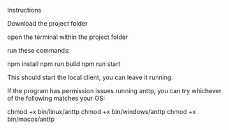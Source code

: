 Instructions

Download the project folder

open the terminal within the project folder

run these commands:

npm install 
npm run build 
npm run start

This should start the local client, you can leave it running. 

If the program has permission issues running anttp, you can try whichever of the following matches your OS:

chmod +x bin/linux/anttp
chmod +x bin/windows/anttp
chmod +x bin/macos/anttp



